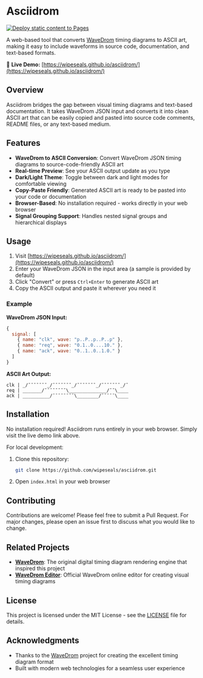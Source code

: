 # Asciidrom

[![Deploy static content to Pages](https://github.com/wipeseals/asciidrom/actions/workflows/deploy.yml/badge.svg)](https://github.com/wipeseals/asciidrom/actions/workflows/deploy.yml)

A web-based tool that converts [WaveDrom](https://wavedrom.com/) timing diagrams to ASCII art, making it easy to include waveforms in source code, documentation, and text-based formats.

🔗 **Live Demo:** [https://wipeseals.github.io/asciidrom/](https://wipeseals.github.io/asciidrom/)

## Overview

Asciidrom bridges the gap between visual timing diagrams and text-based documentation. It takes WaveDrom JSON input and converts it into clean ASCII art that can be easily copied and pasted into source code comments, README files, or any text-based medium.

## Features

- **WaveDrom to ASCII Conversion**: Convert WaveDrom JSON timing diagrams to source-code-friendly ASCII art
- **Real-time Preview**: See your ASCII output update as you type
- **Dark/Light Theme**: Toggle between dark and light modes for comfortable viewing
- **Copy-Paste Friendly**: Generated ASCII art is ready to be pasted into your code or documentation
- **Browser-Based**: No installation required - works directly in your web browser
- **Signal Grouping Support**: Handles nested signal groups and hierarchical displays

## Usage

1. Visit [https://wipeseals.github.io/asciidrom/](https://wipeseals.github.io/asciidrom/)
2. Enter your WaveDrom JSON in the input area (a sample is provided by default)
3. Click "Convert" or press `Ctrl+Enter` to generate ASCII art
4. Copy the ASCII output and paste it wherever you need it

### Example

**WaveDrom JSON Input:**
```js
{
  signal: [
    { name: "clk", wave: "p..P..p..P..p" },
    { name: "req", wave: "0.1..0....10." },
    { name: "ack", wave: "0..1..0..1.0." }
  ]
}
```

**ASCII Art Output:**
```
clk | _/¯¯¯¯¯¯¯_/¯¯¯¯¯¯¯_/¯¯¯¯¯¯¯_/¯¯¯¯¯¯¯_/¯
req | _______/¯¯¯¯¯¯¯¯\______________/¯¯\____
ack | __________/¯¯¯¯¯¯¯¯\________/¯¯¯¯¯\____
```

## Installation

No installation required! Asciidrom runs entirely in your web browser. Simply visit the live demo link above.

For local development:

1. Clone this repository:
   ```bash
   git clone https://github.com/wipeseals/asciidrom.git
   ```

2. Open `index.html` in your web browser

## Contributing

Contributions are welcome! Please feel free to submit a Pull Request. For major changes, please open an issue first to discuss what you would like to change.

## Related Projects

- **[WaveDrom](https://wavedrom.com/)**: The original digital timing diagram rendering engine that inspired this project
- **[WaveDrom Editor](https://wavedrom.com/editor.html)**: Official WaveDrom online editor for creating visual timing diagrams

## License

This project is licensed under the MIT License - see the [LICENSE](LICENSE) file for details.

## Acknowledgments

- Thanks to the [WaveDrom](https://wavedrom.com/) project for creating the excellent timing diagram format
- Built with modern web technologies for a seamless user experience
